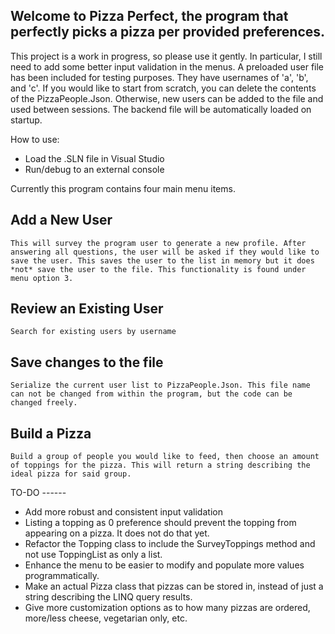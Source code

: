 ## Welcome to Pizza Perfect, the program that perfectly picks a pizza per provided preferences.

This project is a work in progress, so please use it gently. In particular, I still need to add some better input validation in the menus. A preloaded user file has been included for testing purposes. They have usernames of 'a', 'b', and 'c'. If you would like to start from scratch, you can delete the contents of the PizzaPeople.Json. Otherwise, new users can be added to the file and used between sessions. The backend file will be automatically loaded on startup.

How to use:
* Load the .SLN file in Visual Studio
* Run/debug to an external console

Currently this program contains four main menu items.

## Add a New User

    This will survey the program user to generate a new profile. After answering all questions, the user will be asked if they would like to save the user. This saves the user to the list in memory but it does *not* save the user to the file. This functionality is found under menu option 3.
    
## Review an Existing User

    Search for existing users by username
    
## Save changes to the file

    Serialize the current user list to PizzaPeople.Json. This file name can not be changed from within the program, but the code can be changed freely.
    
## Build a Pizza

    Build a group of people you would like to feed, then choose an amount of toppings for the pizza. This will return a string describing the ideal pizza for said group.
    
TO-DO ------

* Add more robust and consistent input validation
* Listing a topping as 0 preference should prevent the topping from appearing on a pizza. It does not do that yet.
* Refactor the Topping class to include the SurveyToppings method and not use ToppingList as only a list.
* Enhance the menu to be easier to modify and populate more values programmatically.
* Make an actual Pizza class that pizzas can be stored in, instead of just a string describing the LINQ query results.
* Give more customization options as to how many pizzas are ordered, more/less cheese, vegetarian only, etc.
